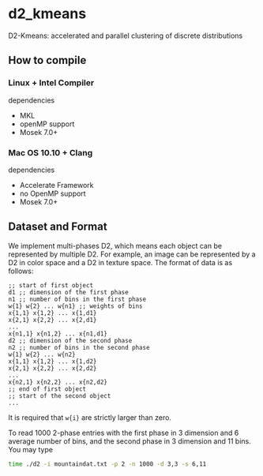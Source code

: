 d2_kmeans
=============

D2-Kmeans: accelerated and parallel clustering of discrete distributions

## How to compile

### Linux + Intel Compiler

dependencies

 - MKL
 - openMP support
 - Mosek 7.0+

### Mac OS 10.10 + Clang

dependencies

 - Accelerate Framework
 - no OpenMP support
 - Mosek 7.0+


## Dataset and Format
We implement multi-phases D2, which means each object can be represented
by multiple D2. For example, an image can be represented by a D2 in color
space and a D2 in texture space. The format of data is as follows:
```emacs-lisp
;; start of first object
d1 ;; dimension of the first phase
n1 ;; number of bins in the first phase
w{1} w{2} ... w{n1} ;; weights of bins
x{1,1} x{1,2} ... x{1,d1}
x{2,1} x{2,2} ... x{2,d1}
...
x{n1,1} x{n1,2} ... x{n1,d1}
d2 ;; dimension of the second phase
n2 ;; number of bins in the second phase
w{1} w{2} ... w{n2} 
x{1,1} x{1,2} ... x{1,d2}
x{2,1} x{2,2} ... x{2,d2}
...
x{n2,1} x{n2,2} ... x{n2,d2}
;; end of first object
;; start of the second object
...
```
It is required that `w{i}` are strictly larger than zero.

To read 1000 2-phase entries with the first phase in 3 dimension
and 6 average number of bins, and the second phase  in 3 dimension
and 11 bins. You may type
```bash
time ./d2 -i mountaindat.txt -p 2 -n 1000 -d 3,3 -s 6,11
```
